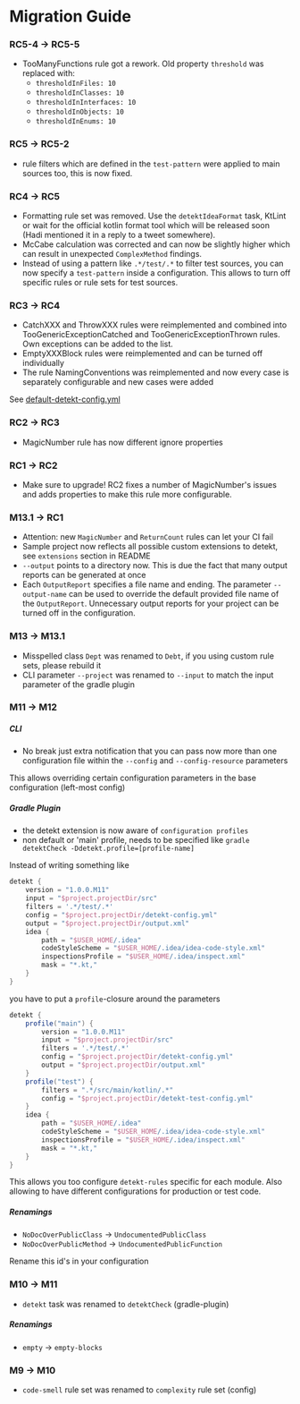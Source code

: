 # Migration Guide

### RC5-4 -> RC5-5

- TooManyFunctions rule got a rework. Old property `threshold` was replaced with:
    - `thresholdInFiles: 10`
    - `thresholdInClasses: 10`
    - `thresholdInInterfaces: 10`
    - `thresholdInObjects: 10`
    - `thresholdInEnums: 10`

### RC5 -> RC5-2

- rule filters which are defined in the `test-pattern` were applied to main sources too, this is now fixed.

### RC4 -> RC5

- Formatting rule set was removed. Use the `detektIdeaFormat` task, KtLint or wait for the official kotlin format 
tool which will be released soon (Hadi mentioned it in a reply to a tweet somewhere).
- McCabe calculation was corrected and can now be slightly higher which can result in unexpected `ComplexMethod` 
findings.
- Instead of using a pattern like `.*/test/.*` to filter test sources, you can now specify a `test-pattern` inside a 
configuration. This allows to turn off specific rules or rule sets for test sources.

### RC3 -> RC4

- CatchXXX and ThrowXXX rules were reimplemented and combined into TooGenericExceptionCatched and 
TooGenericExceptionThrown rules. Own exceptions can be added to the list.
- EmptyXXXBlock rules were reimplemented and can be turned off individually 
- The rule NamingConventions was reimplemented and now every case is separately configurable and new cases were added

See [default-detekt-config.yml](detekt-cli/src/main/resources/default-detekt-config.yml)

### RC2 -> RC3

- MagicNumber rule has now different ignore properties

### RC1 -> RC2

- Make sure to upgrade! RC2 fixes a number of MagicNumber's issues 
and adds properties to make this rule more configurable.

### M13.1 -> RC1

- Attention: new `MagicNumber` and `ReturnCount` rules can let your CI fail
- Sample project now reflects all possible custom extensions to detekt, see `extensions` section in README
- `--output` points to a directory now. This is due the fact that many output reports can be generated at once
- Each `OutputReport` specifies a file name and ending. The parameter `--output-name` can be used to override the 
default provided file name of the `OutputReport`. Unnecessary output reports for your project can be turned off in 
the configuration.

### M13 -> M13.1

- Misspelled class `Dept` was renamed to `Debt`, if you using custom rule sets, please rebuild it
- CLI parameter `--project` was renamed to `--input` to match the input parameter of the gradle plugin

### M11 -> M12

##### CLI

- No break just extra notification that you can pass now more than one configuration file within the `--config` and `--config-resource` parameters

This allows overriding certain configuration parameters in the base configuration (left-most config)

##### Gradle Plugin

- the detekt extension is now aware of `configuration profiles`
- non default or 'main' profile, needs to be specified like `gradle detektCheck -Ddetekt.profile=[profile-name]`

Instead of writing something like

```groovy
detekt {
    version = "1.0.0.M11"
    input = "$project.projectDir/src"
    filters = '.*/test/.*'
    config = "$project.projectDir/detekt-config.yml"
    output = "$project.projectDir/output.xml"
    idea {
        path = "$USER_HOME/.idea"
        codeStyleScheme = "$USER_HOME/.idea/idea-code-style.xml"
        inspectionsProfile = "$USER_HOME/.idea/inspect.xml"
        mask = "*.kt,"
    }
}
```

you have to put a `profile`-closure around the parameters

```groovy
detekt {
    profile("main") {
        version = "1.0.0.M11"
        input = "$project.projectDir/src"
        filters = '.*/test/.*'
        config = "$project.projectDir/detekt-config.yml"
        output = "$project.projectDir/output.xml"
    }
    profile("test") {
        filters = ".*/src/main/kotlin/.*"
        config = "$project.projectDir/detekt-test-config.yml"
    }
    idea {
        path = "$USER_HOME/.idea"
        codeStyleScheme = "$USER_HOME/.idea/idea-code-style.xml"
        inspectionsProfile = "$USER_HOME/.idea/inspect.xml"
        mask = "*.kt,"
    }
}
```

This allows you too configure `detekt-rules` specific for each module. Also allowing to have different configurations for production or test code.

##### Renamings

- `NoDocOverPublicClass` -> `UndocumentedPublicClass`
- `NoDocOverPublicMethod` -> `UndocumentedPublicFunction`

Rename this id's in your configuration

### M10 -> M11

- `detekt` task was renamed to `detektCheck` (gradle-plugin)

##### Renamings
- `empty` -> `empty-blocks`

### M9 -> M10

- `code-smell` rule set was renamed to `complexity` rule set (config)
